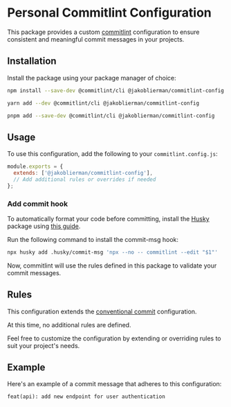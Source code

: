# Personal Commitlint Configuration

This package provides a custom [commitlint](https://commitlint.js.org/#/) configuration to ensure consistent and meaningful commit messages in your projects.

## Installation

Install the package using your package manager of choice:

```bash
npm install --save-dev @commitlint/cli @jakoblierman/commitlint-config
```

```bash
yarn add --dev @commitlint/cli @jakoblierman/commitlint-config
```

```bash
pnpm add --save-dev @commitlint/cli @jakoblierman/commitlint-config
```

## Usage

To use this configuration, add the following to your `commitlint.config.js`:

```javascript
module.exports = {
  extends: ['@jakoblierman/commitlint-config'],
  // Add additional rules or overrides if needed
};
```

### Add commit hook

To automatically format your code before committing, install the [Husky](https://typicode.github.io/husky/) package using [this guide](https://typicode.github.io/husky/getting-started.html).

Run the following command to install the commit-msg hook:

```bash
npx husky add .husky/commit-msg 'npx --no -- commitlint --edit "$1"'
```

Now, commitlint will use the rules defined in this package to validate your commit messages.

## Rules

This configuration extends the [conventional commit](https://www.conventionalcommits.org/en/v1.0.0/) configuration.

At this time, no additional rules are defined.

Feel free to customize the configuration by extending or overriding rules to suit your project's needs.

## Example

Here's an example of a commit message that adheres to this configuration:

```
feat(api): add new endpoint for user authentication
```

